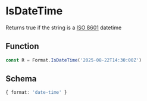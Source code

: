 # IsDateTime

Returns true if the string is a [ISO 8601](https://en.wikipedia.org/wiki/ISO_8601) datetime

## Function

```typescript
const R = Format.IsDateTime('2025-08-22T14:30:00Z')
```

## Schema

```typescript
{ format: 'date-time' }
```